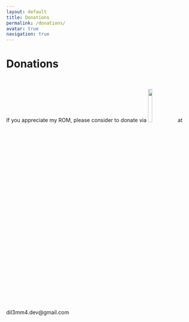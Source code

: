 ```yaml
---
layout: default
title: Donations
permalink: /donations/
avatar: true
navigation: true
---
```

# Donations

<br>

<p>If you appreciate my ROM, please consider to donate via <img src="hhttps://upload.wikimedia.org/wikipedia/commons/thumb/b/b5/PayPal.svg/2000px-PayPal.svg.png" style="width: 15%"> at dil3mm4.dev@gmail.com</p>
